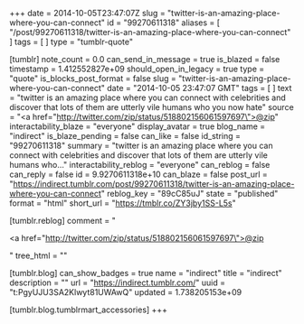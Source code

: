 +++
date = 2014-10-05T23:47:07Z
slug = "twitter-is-an-amazing-place-where-you-can-connect"
id = "99270611318"
aliases = [ "/post/99270611318/twitter-is-an-amazing-place-where-you-can-connect" ]
tags = [ ]
type = "tumblr-quote"

[tumblr]
note_count = 0.0
can_send_in_message = true
is_blazed = false
timestamp = 1.412552827e+09
should_open_in_legacy = true
type = "quote"
is_blocks_post_format = false
slug = "twitter-is-an-amazing-place-where-you-can-connect"
date = "2014-10-05 23:47:07 GMT"
tags = [ ]
text = "twitter is an amazing place where you can connect with celebrities and discover that lots of them are utterly vile humans who you now hate"
source = "<a href=\"http://twitter.com/zip/status/518802156061597697\">@zip</a>"
interactability_blaze = "everyone"
display_avatar = true
blog_name = "indirect"
is_blaze_pending = false
can_like = false
id_string = "99270611318"
summary = "twitter is an amazing place where you can connect with celebrities and discover that lots of them are utterly vile humans who..."
interactability_reblog = "everyone"
can_reblog = false
can_reply = false
id = 9.9270611318e+10
can_blaze = false
post_url = "https://indirect.tumblr.com/post/99270611318/twitter-is-an-amazing-place-where-you-can-connect"
reblog_key = "89cC85uJ"
state = "published"
format = "html"
short_url = "https://tmblr.co/ZY3jby1SS-L5s"

[tumblr.reblog]
comment = "<p><a href=\"http://twitter.com/zip/status/518802156061597697\">@zip</a></p>"
tree_html = ""

[tumblr.blog]
can_show_badges = true
name = "indirect"
title = "indirect"
description = ""
url = "https://indirect.tumblr.com/"
uuid = "t:PgyUJU3SA2Klwyt81UWAwQ"
updated = 1.738205153e+09

[tumblr.blog.tumblrmart_accessories]
+++
